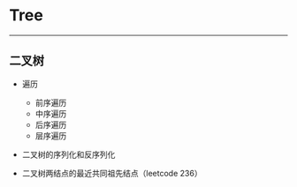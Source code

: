 # Tree

---

## 二叉树

* 遍历
  - 前序遍历
  - 中序遍历
  - 后序遍历
  - 层序遍历

* 二叉树的序列化和反序列化

* 二叉树两结点的最近共同祖先结点（leetcode 236）
